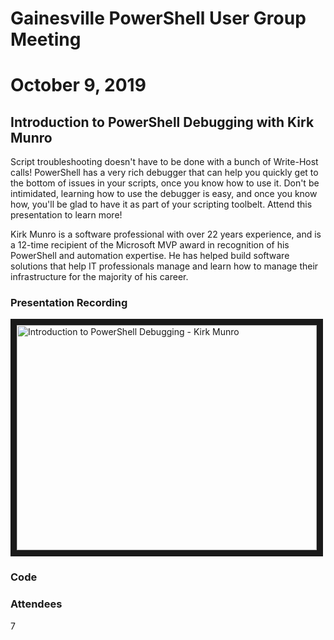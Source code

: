 # Gainesville PowerShell User Group Meeting
# October 9, 2019
## Introduction to PowerShell Debugging with Kirk Munro

Script troubleshooting doesn't have to be done with a bunch of Write-Host calls! PowerShell has a very rich debugger that can help you quickly get to the bottom of issues in your scripts, once you know how to use it. Don't be intimidated, learning how to use the debugger is easy, and once you know how, you'll be glad to have it as part of your scripting toolbelt. Attend this presentation to learn more!

Kirk Munro is a software professional with over 22 years experience, and is a 12-time recipient of the Microsoft MVP award in recognition of his PowerShell and automation expertise. He has helped build software solutions that help IT professionals manage and learn how to manage their infrastructure for the majority of his career.

### Presentation Recording
<a href="http://www.youtube.com/watch?feature=player_embedded&v=ALSuxdH788o
" target="_blank"><img src="http://img.youtube.com/vi/ALSuxdH788o/0.jpg" 
alt="Introduction to PowerShell Debugging - Kirk Munro" width="480" height="360" border="10" /></a>


### Code


### Attendees
7